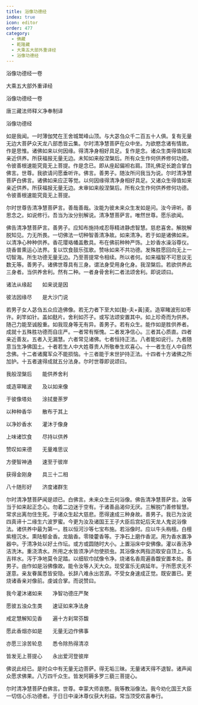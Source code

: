 ```yaml
---
title: 浴像功德经
index: true
icon: editor
order: 477
category:
  - 佛藏
  - 乾隆藏
  - 大乘五大部外重译经
  - 浴像功德经
---
```


浴像功德经一卷  

大乘五大部外重译经  

浴像功德经一卷  

唐三藏法师释义净奉制译  

浴像功德经  

如是我闻。一时薄伽梵在王舍城鹫峰山顶。与大苾刍众千二百五十人俱。复有无量无边大菩萨众天龙八部悉皆云集。尔时清净慧菩萨在众中坐。为欲愍念诸有情故。作是思惟。诸佛如来以何因缘。得清净身相好具足。复作是念。诸众生类得值如来亲近供养。所获福报无量无边。未知如来般涅槃后。所有众生作何供养修何功德。令彼善根速能究竟无上菩提。作是念已。即从座起偏袒右肩。顶礼佛足长跪合掌白佛言。世尊。我欲请问愿垂听许。佛言。善男子。随汝所问我当为说。尔时清净慧菩萨白佛言。诸佛如来应正等觉。以何因缘得清净身相好具足。又诸众生得值如来亲近供养。所获福报无量无边。未审如来般涅槃后。所有众生作何供养修何功德。令彼善根速能究竟无上菩提。  

尔时世尊告清净慧菩萨言。善哉善哉。汝能为彼未来众生发如是问。汝今谛听。善思念之。如说修行。吾当为汝分别解说。清净慧菩萨言。唯然世尊。愿乐欲闻。  

佛告清净慧菩萨言。善男子。应知布施持戒忍辱精进静虑智慧。慈悲喜舍。解脱解脱知见。力无所畏。一切佛法一切种智善清净故。如来清净。若于如是诸佛如来。以清净心种种供养。香花璎珞幡盖敷具。布在佛前种种严饰。上妙香水澡浴尊仪。烧香普熏运心法界。复以饮食鼓乐弦歌。赞咏如来不共功德。发殊胜愿回向无上一切智海。所生功德无量无边。乃至菩提常令相续。所以者何。如来福智不可思议无数无等。善男子。诸佛世尊具有三身。谓法身受用身化身。我涅槃后。若欲供养此三身者。当供养舍利。然有二种。一者身骨舍利二者法颂舍利。即说颂曰。  

诸法从缘起　　如来说是因  

彼法因缘尽　　是大沙门说  

若男子女人苾刍五众应造佛像。若无力者下至大如[麩-夫+黃]麦。造窣睹波形如枣许。刹竿如针。盖如麸片。舍利如芥子。或写法颂安置其中。如上珍奇而为供养。随己力能至诚殷重。如我现身等无有异。善男子。若有众生。能作如是胜供养者。成就十五殊胜功德而自庄严。一者常有惭愧。二者发净信心。三者其心质直。四者亲近善友。五者入无漏慧。六者常见诸佛。七者恒持正法。八者能如说行。九者随意当生净佛国土。十者若生人中大姓尊贵人所敬奉生欢喜心。十一者生在人中自然念佛。十二者诸魔军众不能损恼。十三者能于末世护持正法。十四者十方诸佛之所加护。十五者速得成就五分法身。尔时世尊即说颂曰。  

我般涅槃后　　能供养舍利  

或造窣睹波　　及以如来像  

于彼像塔处　　涂拭曼荼罗  

以种种香华　　散布于其上  

以净妙香水　　灌沐于像身  

上味诸饮食　　尽持以供养  

赞叹如来德　　无量难思议  

方便智神通　　速至于彼岸  

获得金刚身　　具三十二相  

八十随形好　　济度诸群生  

尔时清净慧菩萨闻是颂已。白佛言。未来众生云何浴像。佛告清净慧菩萨言。汝等当于如来起正念心。勿着二边迷于空有。于诸善品渴仰无厌。三解脱门善修智慧。常求出离勿住生死。于诸众生起大慈悲。愿得速成三种身故。善男子。我已为汝说四真谛十二缘生六波罗蜜。今更为汝及诸国王王子大臣后宫妃后天龙人鬼说浴像法。诸供养中最为第一。胜以恒河沙等七宝布施。若浴像时。应以牛头栴檀。白檀紫檀沉水。熏陆郁金香。龙脑香。零陵藿香等。于净石上磨作香泥。用为香水置净器中。于清净处以好土作坛。或方或圆随时大小。上置浴床中安佛像。灌以香汤净洁洗沐。重浇清水。所用之水皆须净泸勿使损虫。其浴像水两指沥取安自顶上。名吉祥水。泻于净地莫令足踏。以细软巾拭像令净。烧诸名香周遍香馥安置本处。善男子。由作如是浴佛像故。能令汝等人天大众。现受富乐无病延年。于所愿求无不遂意。亲友眷属悉皆安隐。长辞八难永出苦源。不受女身速成正觉。既安置已。更烧诸香亲对像前。虔诚合掌。而说赞曰。  

我今灌沐诸如来　　净智功德庄严聚  

愿彼五浊众生类　　速证如来净法身  

戒定慧解知见香　　遍十方刹常芬馥  

愿此香烟亦如是　　无量无边作佛事  

亦愿三涂苦轮息　　悉令除热得清凉  

皆发无上菩提心　　永出爱河登彼岸  

佛说此经已。是时众中有无量无边菩萨。得无垢三昧。无量诸天得不退智。诸声闻众愿求佛果。八万四千众生。皆发阿耨多罗三藐三菩提心。  

尔时清净慧菩萨白佛言。世尊。幸蒙大师哀愍。我等教浴像法。我今劝化国王大臣一切信心乐功德者。于日日中澡沐尊仪获大利益。常当顶受欢喜奉行。  
